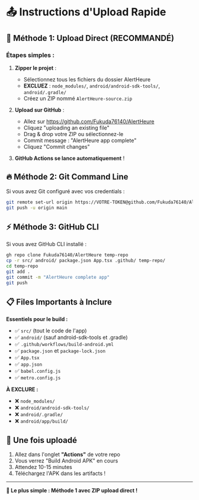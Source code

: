 # 📤 Instructions d'Upload Rapide

## 🚀 Méthode 1: Upload Direct (RECOMMANDÉ)

### Étapes simples :
1. **Zipper le projet** :
   - Sélectionnez tous les fichiers du dossier AlertHeure
   - **EXCLUEZ** : `node_modules/`, `android/android-sdk-tools/`, `android/.gradle/`
   - Créez un ZIP nommé `AlertHeure-source.zip`

2. **Upload sur GitHub** :
   - Allez sur https://github.com/Fukuda76140/AlertHeure
   - Cliquez "uploading an existing file"
   - Drag & drop votre ZIP ou sélectionnez-le
   - Commit message : "AlertHeure app complete"
   - Cliquez "Commit changes"

3. **GitHub Actions se lance automatiquement** !

## 🔥 Méthode 2: Git Command Line

Si vous avez Git configuré avec vos credentials :
```bash
git remote set-url origin https://VOTRE-TOKEN@github.com/Fukuda76140/AlertHeure.git
git push -u origin main
```

## ⚡ Méthode 3: GitHub CLI

Si vous avez GitHub CLI installé :
```bash
gh repo clone Fukuda76140/AlertHeure temp-repo
cp -r src/ android/ package.json App.tsx .github/ temp-repo/
cd temp-repo
git add .
git commit -m "AlertHeure complete app"
git push
```

## 📋 Files Importants à Inclure

**Essentiels pour le build :**
- ✅ `src/` (tout le code de l'app)
- ✅ `android/` (sauf android-sdk-tools et .gradle)
- ✅ `.github/workflows/build-android.yml`
- ✅ `package.json` et `package-lock.json`
- ✅ `App.tsx`
- ✅ `app.json`
- ✅ `babel.config.js`
- ✅ `metro.config.js`

**À EXCLURE :**
- ❌ `node_modules/`
- ❌ `android/android-sdk-tools/`
- ❌ `android/.gradle/`
- ❌ `android/app/build/`

## 🎯 Une fois uploadé

1. Allez dans l'onglet **"Actions"** de votre repo
2. Vous verrez "Build Android APK" en cours
3. Attendez 10-15 minutes
4. Téléchargez l'APK dans les artifacts !

---

**🚀 Le plus simple : Méthode 1 avec ZIP upload direct !**